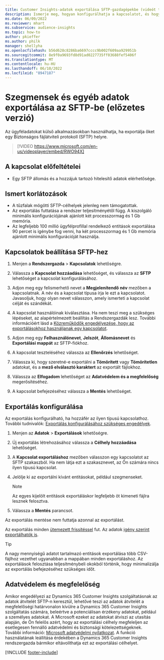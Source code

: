 ```yaml
---
title: Customer Insights-adatok exportálása SFTP-gazdagépekbe (videót tartalmaz)
description: Ismerje meg, hogyan konfigurálhatja a kapcsolatot, és hogyan exportálhatja az SFTP helyre.
ms.date: 06/09/2022
ms.reviewer: mhart
ms.subservice: audience-insights
ms.topic: how-to
author: pkieffer
ms.author: philk
manager: shellyha
ms.openlocfilehash: b56d628c8286ba6697cccc9b002f609aa929951b
ms.sourcegitcommit: 8e9f0a9693fd8d91ad0227735ff03688fef5406f
ms.translationtype: MT
ms.contentlocale: hu-HU
ms.lasthandoff: 06/10/2022
ms.locfileid: "8947187"
---
```

# <a name="export-segments-and-other-data-to-sftp-preview"></a>Szegmensek és egyéb adatok exportálása az SFTP-be (előzetes verzió)

Az ügyféladatokat külső alkalmazásokban használhatja, ha exportálja őket egy Biztonságos fájlátviteli protokoll (SFTP) helyre.

> [!VIDEO https://www.microsoft.com/en-us/videoplayer/embed/RWO94X]

## <a name="prerequisites-for-connection"></a>A kapcsolat előfeltételei

- Egy SFTP állomás és a hozzájuk tartozó hitelesítő adatok elérhetősége.

## <a name="known-limitations"></a>Ismert korlátozások

- A tűzfalak mögötti SFTP-célhelyek jelenleg nem támogatottak. 
- Az exportálás futtatása a rendszer teljesítményétől függ. A kiszolgáló minimális konfigurációjának ajánlott két processzormag és 1 Gb memória.
- Az legfeljebb 100 millió ügyfélprofillal rendelkező entitások exportálása 90 percet is igénybe fog venni, ha két processzormag és 1 Gb memória ajánlott minimális konfigurációját használja.

## <a name="set-up-connection-to-sftp"></a>Kapcsolatok beállítása SFTP-hez

1. Menjen a **Rendszergazda** > **Kapcsolatok** lehetőségre.

1. Válassza a **Kapcsolat hozzáadása** lehetőséget, és válassza az **SFTP** lehetőséget a kapcsolat konfigurálásához.

1. Adjon meg egy felismerhető nevet a **Megjelenítendő név** mezőben a kapcsolatnak. A név és a kapcsolat típusa írja le ezt a kapcsolatot. Javasoljuk, hogy olyan nevet válasszon, amely ismerteti a kapcsolat célját és szándékát.

1. A kapcsolat használóinak kiválasztása. Ha nem teszi meg a szükséges lépéseket, az alapértelmezett beállítás a Rendszergazdák lesz. További információért lásd a [Közreműködők engedélyezése, hogy az exportálásokhoz használjanak egy kapcsolatot](connections.md#allow-contributors-to-use-a-connection-for-exports).

1. Adjon meg egy **Felhasználónevet**, **Jelszót**, **Állomásnevet** és **Exportálási mappát** az SFTP-fiókhoz.

1. A kapcsolat teszteléséhez válassza az **Ellenőrzés** lehetőséget.

1. Válassza ki, hogy szeretné-e exportálni a **Tömörített** vagy **Tömörítetlen** adatokat, és a **mező elválasztó karaktert** az exportált fájlokhoz.

1. Válassza az **Elfogadom** lehetőséget az **Adatvédelem és a megfelelőség** megerősítéséhez.

1. A kapcsolat befejezéséhez válassza a **Mentés** lehetőséget.

## <a name="configure-an-export"></a>Exportálás konfigurálása

Az exportálás konfigurálható, ha hozzáfér az ilyen típusú kapcsolathoz. További tudnivalók: [Exportálás konfigurálásához szükséges engedélyek](export-destinations.md#set-up-a-new-export).

1. Menjen az **Adatok** > **Exportálások** lehetőségre.

1. Új exportálás létrehozásához válassza a **Célhely hozzáadása** lehetőséget.

1. A **Kapcsolat exportáláshoz** mezőben válasszon egy kapcsolatot az SFTP szakaszból. Ha nem látja ezt a szakasznevet, az Ön számára nincs ilyen típusú kapcsolat.

1. Jelölje ki az exportálni kívánt entitásokat, például szegmenseket.

   > [!NOTE]
   > Az egyes kijelölt entitások exportáláskor legfeljebb öt kimeneti fájlra lesznek felosztva.

1. Válassza a **Mentés** parancsot.

Az exportálás mentése nem futtatja azonnal az exportálást.

Az exportálás minden [ütemezett frissítéssel](system.md#schedule-tab) fut.
Az adatok [igény szerint exportálhatók is](export-destinations.md#run-exports-on-demand).

> [!TIP]
> A nagy mennyiségű adatot tartalmazó entitások exportálása több CSV-fájlhoz vezethet ugyanabban a mappában minden exportáláshoz. Az exportálások felosztása teljesítménybeli okokból történik, hogy minimalizálja az exportálás befejezéséhez szükséges időt.

## <a name="data-privacy-and-compliance"></a>Adatvédelem és megfelelőség

Amikor engedélyezi az Dynamics 365 Customer Insights szolgáltatásnak az adatok átvitelét SFTP-n keresztül, lehetővé teszi az adatok átvitelét a megfelelőségi határvonalon kívülre a Dynamics 365 Customer Insights szolgáltatás számára, beleértve a potenciálisan érzékeny adatokat, például a személyes adatokat. A Microsoft ezeket az adatokat átviszi az utasítás alapján, de Ön felelős azért, hogy az exportálási célhely megfeleljen az esetlegesen fennálló adatvédelmi és biztonsági kötelezettségeknek. További információ: [Microsoft adatvédelmi nyilatkozat](https://go.microsoft.com/fwlink/?linkid=396732).
A funkció használatának leállítása érdekében a Dynamics 365 Customer Insights rendszergazda bármikor eltávolíthatja ezt az exportálási célhelyet.

[!INCLUDE [footer-include](includes/footer-banner.md)]
